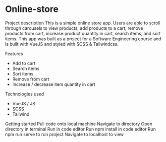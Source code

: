 # Online-store
 
Project description
This is a simple online store app. Users are able to scroll through carousels to view products, add products to a cart, remove products from cart, increase product quantity in cart, search items, and sort items. This app was built as a project for a Software Engineering course and is built with VueJS and styled with SCSS & Tailwindcss.

Features
- Add to cart
- Search items
- Sort items
- Remove from cart
- Increase / decrease item quantity in cart

Technologies used
- VueJS / JS
- SCSS
- Tailwind

Getting started
Pull code onto local machine
Navigate to directory
Open directory in terminal
Run in code editor
Run npm install in code editor
Run npm run serve to run project
Navigate to localhost to view
